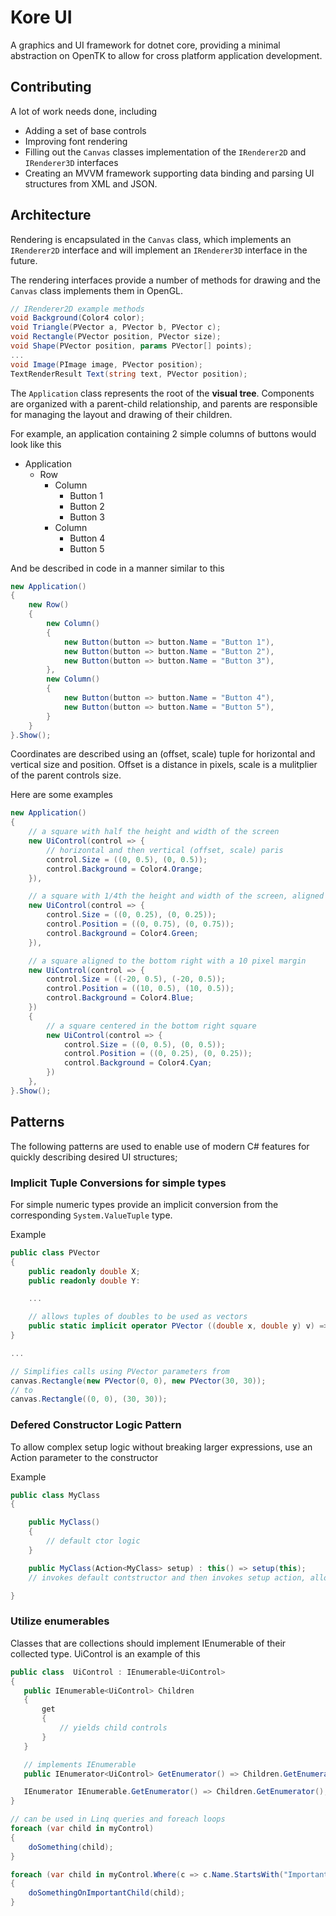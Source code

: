 # Kore UI

A graphics and UI framework for dotnet core, providing a minimal abstraction on OpenTK to allow for cross platform application development.

## Contributing

A lot of work needs done, including

 * Adding a set of base controls
 * Improving font rendering
 * Filling out the `Canvas` classes implementation of the `IRenderer2D` and `IRenderer3D` interfaces
 * Creating an MVVM framework supporting data binding and parsing UI structures from XML and JSON.

## Architecture

Rendering is encapsulated in the `Canvas` class, which implements an `IRenderer2D` interface and will implement an `IRenderer3D` interface in the future. 

The rendering interfaces provide a number of methods for drawing and the `Canvas` class implements them in OpenGL.

```C#
// IRenderer2D example methods
void Background(Color4 color);
void Triangle(PVector a, PVector b, PVector c);
void Rectangle(PVector position, PVector size);    
void Shape(PVector position, params PVector[] points);
...
void Image(PImage image, PVector position);
TextRenderResult Text(string text, PVector position);    
```

The `Application` class represents the root of the **visual tree**. Components are organized with a parent-child relationship, and parents are responsible for managing the layout and drawing of their children.

For example, an application containing 2 simple columns of buttons would look like this

* Application
    * Row
        * Column
            * Button 1
            * Button 2
            * Button 3
        * Column
            * Button 4
            * Button 5

And be described in code in a manner similar to this

```C#
new Application()
{
    new Row()
    {
        new Column()
        {
            new Button(button => button.Name = "Button 1"),
            new Button(button => button.Name = "Button 2"),
            new Button(button => button.Name = "Button 3"),
        },
        new Column()
        {
            new Button(button => button.Name = "Button 4"),
            new Button(button => button.Name = "Button 5"),
        }
    }
}.Show();
```

Coordinates are described using an (offset, scale) tuple for horizontal and vertical size and position. Offset is a distance in pixels, scale is a mulitplier of the parent controls size.

Here are some examples
```C#
new Application()
{
    // a square with half the height and width of the screen
    new UiControl(control => {
        // horizontal and then vertical (offset, scale) paris
        control.Size = ((0, 0.5), (0, 0.5));
        control.Background = Color4.Orange;
    }),

    // a square with 1/4th the height and width of the screen, aligned to the top right
    new UiControl(control => {
        control.Size = ((0, 0.25), (0, 0.25));
        control.Position = ((0, 0.75), (0, 0.75));
        control.Background = Color4.Green;
    }),

    // a square aligned to the bottom right with a 10 pixel margin    
    new UiControl(control => {
        control.Size = ((-20, 0.5), (-20, 0.5));
        control.Position = ((10, 0.5), (10, 0.5));
        control.Background = Color4.Blue;
    })
    {
        // a square centered in the bottom right square
        new UiControl(control => {
            control.Size = ((0, 0.5), (0, 0.5));
            control.Position = ((0, 0.25), (0, 0.25));
            control.Background = Color4.Cyan;
        })
    },
}.Show();
```

## Patterns 

The following patterns are used to enable use of modern C# features for quickly describing desired UI structures;

### Implicit Tuple Conversions for simple types

For simple numeric types provide an implicit conversion from the corresponding `System.ValueTuple` type.

Example
```C#
public class PVector
{
    public readonly double X;
    public readonly double Y:

    ...

    // allows tuples of doubles to be used as vectors
    public static implicit operator PVector ((double x, double y) v) => new PVector(v.x, v.y);
}

...

// Simplifies calls using PVector parameters from
canvas.Rectangle(new PVector(0, 0), new PVector(30, 30));
// to
canvas.Rectangle((0, 0), (30, 30));

```


### Defered Constructor Logic Pattern

To allow complex setup logic without breaking larger expressions, use an Action parameter to the constructor

Example

```C#
public class MyClass
{

    public MyClass()
    {
        // default ctor logic
    }

    public MyClass(Action<MyClass> setup) : this() => setup(this);
    // invokes default contstructor and then invokes setup action, allowing object initializer to run code during construction

}
 ```

 ### Utilize enumerables

 Classes that are collections should implement IEnumerable of their collected type. UiControl is an example of this

 ```C#
 public class  UiControl : IEnumerable<UiControl>
 {
    public IEnumerable<UiControl> Children 
    {
        get
        {
            // yields child controls
        }
    }

    // implements IEnumerable
    public IEnumerator<UiControl> GetEnumerator() => Children.GetEnumerator();

    IEnumerator IEnumerable.GetEnumerator() => Children.GetEnumerator();
 }

 // can be used in Linq queries and foreach loops
 foreach (var child in myControl)
 {
     doSomething(child);
 }

 foreach (var child in myControl.Where(c => c.Name.StartsWith("Important")))
 {
     doSomethingOnImportantChild(child);
 }
 ```
